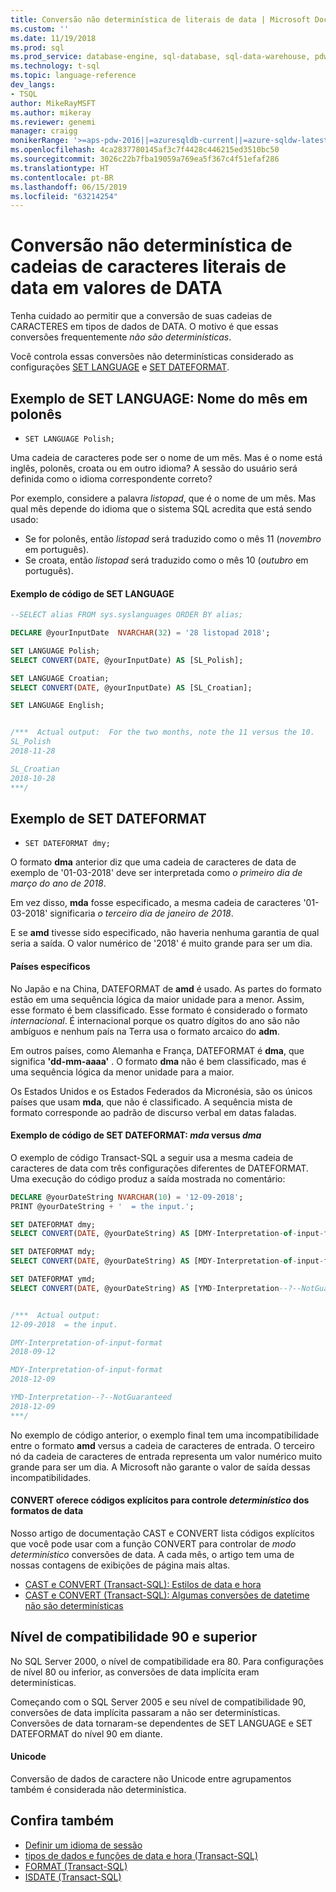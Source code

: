 ```yaml
---
title: Conversão não determinística de literais de data | Microsoft Docs
ms.custom: ''
ms.date: 11/19/2018
ms.prod: sql
ms.prod_service: database-engine, sql-database, sql-data-warehouse, pdw
ms.technology: t-sql
ms.topic: language-reference
dev_langs:
- TSQL
author: MikeRayMSFT
ms.author: mikeray
ms.reviewer: genemi
manager: craigg
monikerRange: '>=aps-pdw-2016||=azuresqldb-current||=azure-sqldw-latest||>=sql-server-2016||=sqlallproducts-allversions||>=sql-server-linux-2017||=azuresqldb-mi-current'
ms.openlocfilehash: 4ca2837780145af3c7f4428c446215ed3510bc50
ms.sourcegitcommit: 3026c22b7fba19059a769ea5f367c4f51efaf286
ms.translationtype: HT
ms.contentlocale: pt-BR
ms.lasthandoff: 06/15/2019
ms.locfileid: "63214254"
---
```

# <a name="nondeterministic-conversion-of-literal-date-strings-into-date-values"></a>Conversão não determinística de cadeias de caracteres literais de data em valores de DATA

Tenha cuidado ao permitir que a conversão de suas cadeias de CARACTERES em tipos de dados de DATA. O motivo é que essas conversões frequentemente _não são determinísticas_.

Você controla essas conversões não determinísticas considerado as configurações [SET LANGUAGE](../statements/set-language-transact-sql.md) e [SET DATEFORMAT](../statements/set-dateformat-transact-sql.md).



## <a name="set-language-example-month-name-in-polish"></a>Exemplo de SET LANGUAGE: Nome do mês em polonês

- `SET LANGUAGE Polish;`

Uma cadeia de caracteres pode ser o nome de um mês. Mas é o nome está inglês, polonês, croata ou em outro idioma? A sessão do usuário será definida como o idioma correspondente correto?

Por exemplo, considere a palavra _listopad_, que é o nome de um mês. Mas qual mês depende do idioma que o sistema SQL acredita que está sendo usado:
- Se for polonês, então _listopad_ será traduzido como o mês 11 (_novembro_ em português).
- Se croata, então _listopad_ será traduzido como o mês 10 (_outubro_ em português).

#### <a name="code-example-of-set-language"></a>Exemplo de código de SET LANGUAGE

```sql
--SELECT alias FROM sys.syslanguages ORDER BY alias;

DECLARE @yourInputDate  NVARCHAR(32) = '28 listopad 2018';

SET LANGUAGE Polish;
SELECT CONVERT(DATE, @yourInputDate) AS [SL_Polish];

SET LANGUAGE Croatian;
SELECT CONVERT(DATE, @yourInputDate) AS [SL_Croatian];

SET LANGUAGE English;


/***  Actual output:  For the two months, note the 11 versus the 10.
SL_Polish
2018-11-28

SL_Croatian
2018-10-28
***/
```



## <a name="set-dateformat-example"></a>Exemplo de SET DATEFORMAT

- `SET DATEFORMAT dmy;`

O formato **dma** anterior diz que uma cadeia de caracteres de data de exemplo de '01-03-2018' deve ser interpretada como _o primeiro dia de março do ano de 2018_.

Em vez disso, **mda** fosse especificado, a mesma cadeia de caracteres '01-03-2018' significaria _o terceiro dia de janeiro de 2018_.

E se **amd** tivesse sido especificado, não haveria nenhuma garantia de qual seria a saída. O valor numérico de '2018' é muito grande para ser um dia.
<!--
The preceding claim of "no guarantee" might be incorrect, in the minds of the SQL query engine Developer team?
-->

#### <a name="specific-countries"></a>Países específicos

No Japão e na China, DATEFORMAT de **amd** é usado. As partes do formato estão em uma sequência lógica da maior unidade para a menor. Assim, esse formato é bem classificado. Esse formato é considerado o formato _internacional_. É internacional porque os quatro dígitos do ano são não ambíguos e nenhum país na Terra usa o formato arcaico do **adm**.

Em outros países, como Alemanha e França, DATEFORMAT é **dma**, que significa **'dd-mm-aaaa'** . O formato **dma** não é bem classificado, mas é uma sequência lógica da menor unidade para a maior.

Os Estados Unidos e os Estados Federados da Micronésia, são os únicos países que usam **mda**, que não é classificado. A sequência mista de formato corresponde ao padrão de discurso verbal em datas faladas.

#### <a name="code-example-of-set-dateformat-mdy-versus-dmy"></a>Exemplo de código de SET DATEFORMAT: *mda* versus *dma*

O exemplo de código Transact-SQL a seguir usa a mesma cadeia de caracteres de data com três configurações diferentes de DATEFORMAT. Uma execução do código produz a saída mostrada no comentário:

```sql
DECLARE @yourDateString NVARCHAR(10) = '12-09-2018';
PRINT @yourDateString + '  = the input.';

SET DATEFORMAT dmy;
SELECT CONVERT(DATE, @yourDateString) AS [DMY-Interpretation-of-input-format];

SET DATEFORMAT mdy;
SELECT CONVERT(DATE, @yourDateString) AS [MDY-Interpretation-of-input-format];

SET DATEFORMAT ymd;
SELECT CONVERT(DATE, @yourDateString) AS [YMD-Interpretation--?--NotGuaranteed];


/***  Actual output:
12-09-2018  = the input.

DMY-Interpretation-of-input-format
2018-09-12

MDY-Interpretation-of-input-format
2018-12-09

YMD-Interpretation--?--NotGuaranteed
2018-12-09
***/
```

No exemplo de código anterior, o exemplo final tem uma incompatibilidade entre o formato **amd** versus a cadeia de caracteres de entrada. O terceiro nó da cadeia de caracteres de entrada representa um valor numérico muito grande para ser um dia. A Microsoft não garante o valor de saída dessas incompatibilidades.

#### <a name="convert-offers-explicit-codes-for-deterministic-control-of-date-formats"></a>CONVERT oferece códigos explícitos para controle _determinístico_ dos formatos de data

Nosso artigo de documentação CAST e CONVERT lista códigos explícitos que você pode usar com a função CONVERT para controlar de _modo determinístico_ conversões de data. A cada mês, o artigo tem uma de nossas contagens de exibições de página mais altas.

- [CAST e CONVERT (Transact-SQL): Estilos de data e hora](../functions/cast-and-convert-transact-sql.md#date-and-time-styles)
- [CAST e CONVERT (Transact-SQL): Algumas conversões de datetime não são determinísticas](../functions/cast-and-convert-transact-sql.md#certain-datetime-conversions-are-nondeterministic)



## <a name="compatibility-level-90-and-above"></a>Nível de compatibilidade 90 e superior

No SQL Server 2000, o nível de compatibilidade era 80. Para configurações de nível 80 ou inferior, as conversões de data implícita eram determinísticas.

Começando com o SQL Server 2005 e seu nível de compatibilidade 90, conversões de data implícita passaram a não ser determinísticas. Conversões de data tornaram-se dependentes de SET LANGUAGE e SET DATEFORMAT do nível 90 em diante.

#### <a name="unicode"></a>Unicode

<!-- The next live sentence needs an explanatory example!  N'somethingHere?'.
-->
Conversão de dados de caractere não Unicode entre agrupamentos também é considerada não determinística.



## <a name="see-also"></a>Confira também

- [Definir um idioma de sessão](../../relational-databases/collations/set-a-session-language.md)
- [tipos de dados e funções de data e hora (Transact-SQL)](../functions/date-and-time-data-types-and-functions-transact-sql.md)
- [FORMAT (Transact-SQL)](../functions/format-transact-sql.md)
- [ISDATE (Transact-SQL)](../functions/isdate-transact-sql.md)



<!--
This new article is linked-to by the following articles (at least initially on 2018/11/19).....
...
* docs/relational-databases/views/create-indexed-views.md
* docs/relational-databases/indexes/indexes-on-computed-columns.md
* docs/t-sql/functions/cast-and-convert-transact-sql.md
...
As a reaction to public PR 1279, this approach of creating a new article to link to is a better alternative than a docs/includes/ approach.
GeneMi (MightyPen), 2018/11/19
-->

